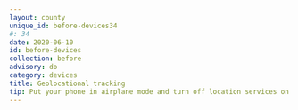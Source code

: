 ```yaml
---
layout: county 
unique_id: before-devices34
#: 34
date: 2020-06-10
id: before-devices
collection: before
advisory: do
category: devices
title: Geolocational tracking
tip: Put your phone in airplane mode and turn off location services on your phone in the "Settings." Make sure that individual apps are also not tracking your location. You never know how this information is being used and how your data is being exploited. 
---
```

